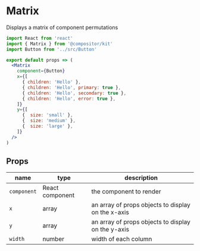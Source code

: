 
# Matrix

Displays a matrix of component permutations

```jsx
import React from 'react'
import { Matrix } from '@compositor/kit'
import Button from '../src/Button'

export default props => (
  <Matrix
    component={Button}
    x={[
      { children: 'Hello' },
      { children: 'Hello', primary: true },
      { children: 'Hello', secondary: true },
      { children: 'Hello', error: true },
    ]}
    y={[
      {  size: 'small' },
      {  size: 'medium' },
      {  size: 'large' },
    ]}
  />
)
```

## Props

name | type | description
---|---|---
`component` | React component | the component to render
`x` | array | an array of props objects to display on the x-axis
`y` | array | an array of props objects to display on the y-axis
`width` | number | width of each column
